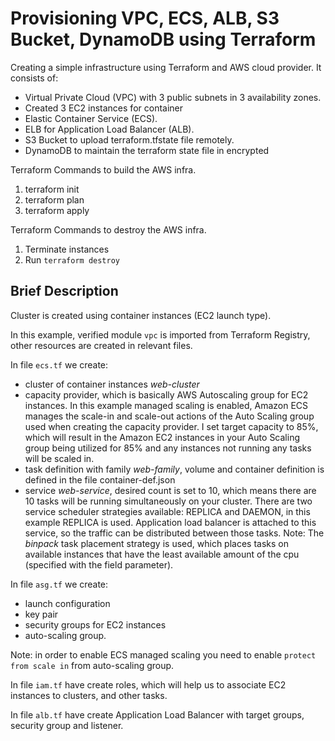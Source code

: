 # Provisioning VPC, ECS, ALB, S3 Bucket, DynamoDB using Terraform

Creating a simple infrastructure using Terraform and AWS cloud provider. It consists of:
- Virtual Private Cloud (VPC) with 3 public subnets in 3 availability zones.
- Created 3 EC2 instances for container
- Elastic Container Service (ECS).
- ELB for Application Load Balancer (ALB).
- S3 Bucket to upload terraform.tfstate file remotely.
- DynamoDB to maintain the terraform state file in encrypted


Terraform Commands to build the AWS infra.
1. terraform init
2. terraform plan
3. terraform apply

Terraform Commands to destroy the AWS infra.
1. Terminate instances
2. Run `terraform destroy`

## Brief Description

Cluster is created using container instances (EC2 launch type).

In this example, verified module `vpc` is imported from Terraform Registry, other resources are created in relevant files.

In file `ecs.tf` we create:
  - cluster of container instances _web-cluster_
  - capacity provider, which is basically AWS Autoscaling group for EC2 instances. In this example managed scaling is enabled, Amazon ECS manages the scale-in and scale-out actions of the Auto Scaling group used when creating the capacity provider. I set target capacity to 85%, which will result in the Amazon EC2 instances in your Auto Scaling group being utilized for 85% and any instances not running any tasks will be scaled in.
  - task definition with family _web-family_, volume and container definition is defined in the file container-def.json
  - service _web-service_, desired count is set to 10, which means there are 10 tasks will be running simultaneously on your cluster. There are two service scheduler strategies available: REPLICA and DAEMON, in this example REPLICA is used. Application load balancer is attached to this service, so the traffic can be distributed between those tasks.
  Note: The _binpack_ task placement strategy is used, which places tasks on available instances that have the least available amount of the cpu (specified with the field parameter).

In file `asg.tf` we create:
  - launch configuration
  - key pair
  - security groups for EC2 instances
  - auto-scaling group.

Note: in order to enable ECS managed scaling you need to enable `protect from scale in` from auto-scaling group.

In file `iam.tf` have create roles, which will help us to associate EC2 instances to clusters, and other tasks.

In file `alb.tf` have create Application Load Balancer with target groups, security group and listener.
